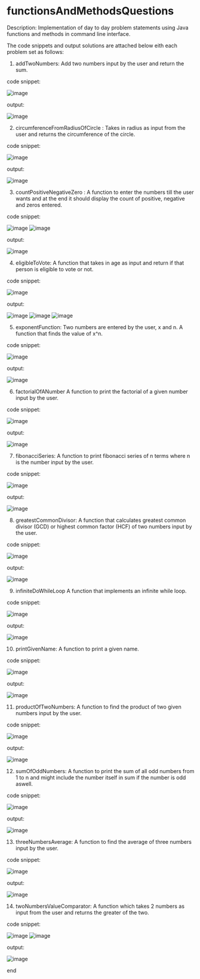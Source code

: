 # functionsAndMethodsQuestions

Description: Implementation of day to day problem statements using Java functions and methods in command line interface.

The code snippets and output solutions are attached below eith each problem set as follows:

1. addTwoNumbers:
   Add two numbers input by the user and return the sum.

code snippet:

![image](https://github.com/raghav20232023/functionsAndMethodsQuestions/assets/153320363/abcb8d21-ee91-41b3-9039-71a1c4f2d4df)

output:

![image](https://github.com/raghav20232023/functionsAndMethodsQuestions/assets/153320363/5eb9b088-a8c0-46f8-aded-6064054ab9fa)

2. circumferenceFromRadiusOfCircle :
   Takes in radius as input from the user and returns the circumference of the circle.

code snippet:

![image](https://github.com/raghav20232023/functionsAndMethodsQuestions/assets/153320363/c515aa2a-8deb-4e66-8cdb-80f22648d220)

output:

![image](https://github.com/raghav20232023/functionsAndMethodsQuestions/assets/153320363/bd13fd7d-70e9-452c-87ad-cf49b51e606e)

3. countPositiveNegativeZero :
   A function to enter the numbers till the user wants and at the end it should display the count of positive, negative and zeros entered. 
   
code snippet:

![image](https://github.com/raghav20232023/functionsAndMethodsQuestions/assets/153320363/6a7a1dd2-64ed-4408-a4e2-dce2db36a7ad)
![image](https://github.com/raghav20232023/functionsAndMethodsQuestions/assets/153320363/40a1475c-1946-459f-bb5b-a2be567ce4e1)

output:

![image](https://github.com/raghav20232023/functionsAndMethodsQuestions/assets/153320363/0829826e-ea0b-4b70-b30f-7c8485db291d)

4. eligibleToVote:
   A function that takes in age as input and return if that person is eligible to vote or not.

code snippet:

![image](https://github.com/raghav20232023/functionsAndMethodsQuestions/assets/153320363/0491d67d-5ec1-4a5e-8023-d45901903002)

output:

![image](https://github.com/raghav20232023/functionsAndMethodsQuestions/assets/153320363/f1ea2494-0fa5-4f58-b6d8-174f7b48d53e)
![image](https://github.com/raghav20232023/functionsAndMethodsQuestions/assets/153320363/0dba2a92-e7be-45be-9d91-31dae6c29d64)
![image](https://github.com/raghav20232023/functionsAndMethodsQuestions/assets/153320363/b85f5af5-e24a-4935-8cf8-3903b39e57e2)

5. exponentFunction:
   Two numbers are entered by the user, x and n. A function that finds the value of x^n.

code snippet:

![image](https://github.com/raghav20232023/functionsAndMethodsQuestions/assets/153320363/c061f12a-2c22-4733-8f6b-8b8da04c03f2)

output:

![image](https://github.com/raghav20232023/functionsAndMethodsQuestions/assets/153320363/82e00afe-26fe-4383-b08c-d8a0e51d2378)

6. factorialOfANumber
   A function to print the factorial of a given number input by the user.

code snippet:

![image](https://github.com/raghav20232023/functionsAndMethodsQuestions/assets/153320363/75268d9a-4009-4dc8-840c-e26cca7462da)

output:

![image](https://github.com/raghav20232023/functionsAndMethodsQuestions/assets/153320363/5a33b29e-687f-4d2a-abc9-af73a3a6b512)

7. fibonacciSeries:
   A function to print fibonacci series of n terms where n is the number input by the user.

code snippet:

![image](https://github.com/raghav20232023/functionsAndMethodsQuestions/assets/153320363/f14a6e40-010d-463d-a89f-67ae1c804845)

output:

![image](https://github.com/raghav20232023/functionsAndMethodsQuestions/assets/153320363/69e410d4-352e-4497-99b2-bce6ab716517)

8. greatestCommonDivisor:
   A function that calculates greatest common divisor (GCD) or highest common factor (HCF) of two numbers input by the user.

code snippet:

![image](https://github.com/raghav20232023/functionsAndMethodsQuestions/assets/153320363/9be8b0da-266e-45ca-8e3f-d984741c0ec7)

output:

![image](https://github.com/raghav20232023/functionsAndMethodsQuestions/assets/153320363/361e4d8a-99d3-4eea-8294-18a654f4d1f2)

9. infiniteDoWhileLoop
   A function that implements an infinite while loop.

code snippet:

![image](https://github.com/raghav20232023/functionsAndMethodsQuestions/assets/153320363/8ed7b058-801f-4bc6-878f-7c89eb118a1a)

output:

![image](https://github.com/raghav20232023/functionsAndMethodsQuestions/assets/153320363/658bc66e-6253-4331-abb9-18cf9e37f0cc)

10. printGivenName:
    A function to print a given name.

code snippet:

![image](https://github.com/raghav20232023/functionsAndMethodsQuestions/assets/153320363/b4f8d18b-c5ad-4a0c-80e0-9dda9b265033)

output:

![image](https://github.com/raghav20232023/functionsAndMethodsQuestions/assets/153320363/b70b6e11-8837-4f93-8313-764f55d8a558)

11. productOfTwoNumbers:
    A function to find the product of two given numbers input by the user.

code snippet:

![image](https://github.com/raghav20232023/functionsAndMethodsQuestions/assets/153320363/d9a5c51f-9ffa-4977-959d-2fc65301c0c9)

output:

![image](https://github.com/raghav20232023/functionsAndMethodsQuestions/assets/153320363/43e6d6ac-25e0-4571-9ad3-dcb4f832add7)

12. sumOfOddNumbers:
    A function to print the sum of all odd numbers from 1 to n and might include the number itself in sum if the number is odd aswell.

code snippet:

![image](https://github.com/raghav20232023/functionsAndMethodsQuestions/assets/153320363/0383828e-dca0-46b3-816d-9c8cb65ac273)

output:

![image](https://github.com/raghav20232023/functionsAndMethodsQuestions/assets/153320363/8ed07b45-e160-421d-a6a1-c52071613069)

13. threeNumbersAverage:
    A function to find the average of three numbers input by the user.

code snippet:

![image](https://github.com/raghav20232023/functionsAndMethodsQuestions/assets/153320363/a3187cf9-3473-4902-b4c3-64195102ca7b)

output:

![image](https://github.com/raghav20232023/functionsAndMethodsQuestions/assets/153320363/9fba8b00-f6f2-4945-a9fd-01f8d70cb52e)

14. twoNumbersValueComparator:
    A function which takes 2 numbers as input from the user and returns the greater of the two.

code snippet:

![image](https://github.com/raghav20232023/functionsAndMethodsQuestions/assets/153320363/9b6875dc-dd41-41dc-b7aa-47944039a00c)
![image](https://github.com/raghav20232023/functionsAndMethodsQuestions/assets/153320363/088a039f-08bf-4ae9-abf3-4ad44851cecd)

output:

![image](https://github.com/raghav20232023/functionsAndMethodsQuestions/assets/153320363/0e7186fc-d54d-42f8-8baa-ea203817de79)

end






































